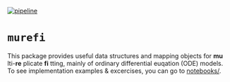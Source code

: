 [![pipeline](https://github.com/lhelleckes/murefi/workflows/pipeline/badge.svg)](https://github.com/lhelleckes/murefi/actions)


# `murefi`
This package provides useful data structures and mapping objects for __mu__ lti-__re__ plicate __fi__ tting, mainly of ordinary differential euqation (ODE) models. 
To see implementation examples & excercises, you can go to [notebooks/](notebooks).

